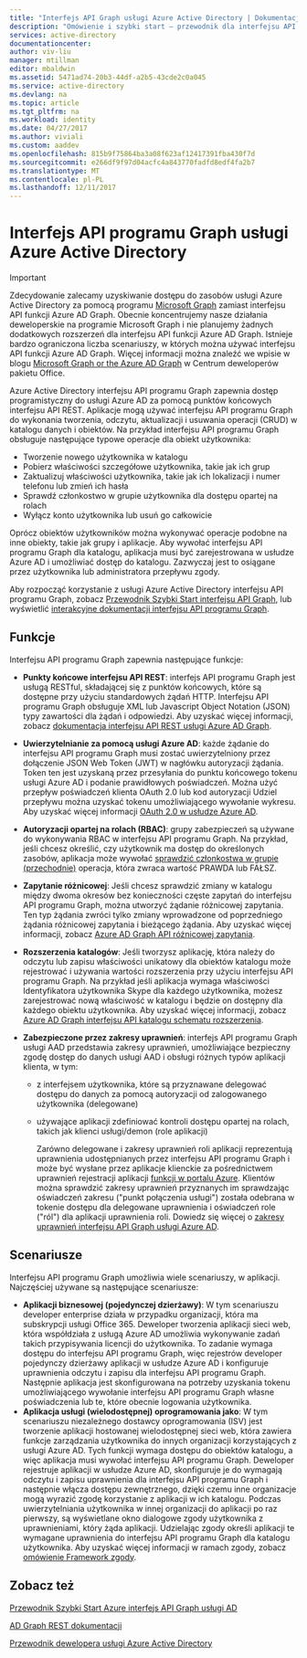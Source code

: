 ```yaml
---
title: "Interfejs API Graph usługi Azure Active Directory | Dokumentacja firmy Microsoft"
description: "Omówienie i szybki start — przewodnik dla interfejsu API programu Graph, dzięki czemu programowy dostęp do usługi Azure AD za pomocą punktów końcowych interfejsu API REST."
services: active-directory
documentationcenter: 
author: viv-liu
manager: mtillman
editor: mbaldwin
ms.assetid: 5471ad74-20b3-44df-a2b5-43cde2c0a045
ms.service: active-directory
ms.devlang: na
ms.topic: article
ms.tgt_pltfrm: na
ms.workload: identity
ms.date: 04/27/2017
ms.author: viviali
ms.custom: aaddev
ms.openlocfilehash: 815b9f75864ba3a08f623af12417391fba430f7d
ms.sourcegitcommit: e266df9f97d04acfc4a843770fadfd8edf4fa2b7
ms.translationtype: MT
ms.contentlocale: pl-PL
ms.lasthandoff: 12/11/2017
---
```

# <a name="azure-active-directory-graph-api"></a>Interfejs API programu Graph usługi Azure Active Directory
> [!IMPORTANT]
> Zdecydowanie zalecamy uzyskiwanie dostępu do zasobów usługi Azure Active Directory za pomocą programu [Microsoft Graph](https://graph.microsoft.io/) zamiast interfejsu API funkcji Azure AD Graph. Obecnie koncentrujemy nasze działania deweloperskie na programie Microsoft Graph i nie planujemy żadnych dodatkowych rozszerzeń dla interfejsu API funkcji Azure AD Graph. Istnieje bardzo ograniczona liczba scenariuszy, w których można używać interfejsu API funkcji Azure AD Graph. Więcej informacji można znaleźć we wpisie w blogu [Microsoft Graph or the Azure AD Graph](https://dev.office.com/blogs/microsoft-graph-or-azure-ad-graph) w Centrum deweloperów pakietu Office.
> 
> 

Azure Active Directory interfejsu API programu Graph zapewnia dostęp programistyczny do usługi Azure AD za pomocą punktów końcowych interfejsu API REST. Aplikacje mogą używać interfejsu API programu Graph do wykonania tworzenia, odczytu, aktualizacji i usuwania operacji (CRUD) w katalogu danych i obiektów. Na przykład interfejsu API programu Graph obsługuje następujące typowe operacje dla obiekt użytkownika:

* Tworzenie nowego użytkownika w katalogu
* Pobierz właściwości szczegółowe użytkownika, takie jak ich grup
* Zaktualizuj właściwości użytkownika, takie jak ich lokalizacji i numer telefonu lub zmień ich hasła
* Sprawdź członkostwo w grupie użytkownika dla dostępu opartej na rolach
* Wyłącz konto użytkownika lub usuń go całkowicie

Oprócz obiektów użytkowników można wykonywać operacje podobne na inne obiekty, takie jak grupy i aplikacje. Aby wywołać interfejsu API programu Graph dla katalogu, aplikacja musi być zarejestrowana w usłudze Azure AD i umożliwiać dostęp do katalogu. Zazwyczaj jest to osiągane przez użytkownika lub administratora przepływu zgody.

Aby rozpocząć korzystanie z usługi Azure Active Directory interfejsu API programu Graph, zobacz [Przewodnik Szybki Start interfejsu API Graph](active-directory-graph-api-quickstart.md), lub wyświetlić [interakcyjne dokumentacji interfejsu API programu Graph](https://msdn.microsoft.com/Library/Azure/Ad/Graph/api/api-catalog).

## <a name="features"></a>Funkcje
Interfejsu API programu Graph zapewnia następujące funkcje:

* **Punkty końcowe interfejsu API REST**: interfejs API programu Graph jest usługą RESTful, składającej się z punktów końcowych, które są dostępne przy użyciu standardowych żądań HTTP. Interfejsu API programu Graph obsługuje XML lub Javascript Object Notation (JSON) typy zawartości dla żądań i odpowiedzi. Aby uzyskać więcej informacji, zobacz [dokumentacja interfejsu API REST usługi Azure AD Graph](https://msdn.microsoft.com/Library/Azure/Ad/Graph/api/api-catalog).
* **Uwierzytelnianie za pomocą usługi Azure AD**: każde żądanie do interfejsu API programu Graph musi zostać uwierzytelniony przez dołączenie JSON Web Token (JWT) w nagłówku autoryzacji żądania. Token ten jest uzyskaną przez przesyłania do punktu końcowego tokenu usługi Azure AD i podanie prawidłowych poświadczeń. Można użyć przepływ poświadczeń klienta OAuth 2.0 lub kod autoryzacji Udziel przepływu można uzyskać tokenu umożliwiającego wywołanie wykresu. Aby uzyskać więcej informacji [OAuth 2.0 w usłudze Azure AD](https://msdn.microsoft.com/library/azure/dn645545.aspx).
* **Autoryzacji opartej na rolach (RBAC)**: grupy zabezpieczeń są używane do wykonywania RBAC w interfejsu API programu Graph. Na przykład, jeśli chcesz określić, czy użytkownik ma dostęp do określonych zasobów, aplikacja może wywołać [sprawdzić członkostwa w grupie (przechodnie)](https://msdn.microsoft.com/Library/Azure/Ad/Graph/api/groups-operations#FunctionsandactionsongroupsCheckmembershipinaspecificgrouptransitive) operacja, która zwraca wartość PRAWDA lub FAŁSZ.
* **Zapytanie różnicowej**: Jeśli chcesz sprawdzić zmiany w katalogu między dwoma okresów bez konieczności częste zapytań do interfejsu API programu Graph, można utworzyć żądanie różnicowej zapytania. Ten typ żądania zwróci tylko zmiany wprowadzone od poprzedniego żądania różnicowej zapytania i bieżącego żądania. Aby uzyskać więcej informacji, zobacz [Azure AD Graph API różnicowej zapytania](https://msdn.microsoft.com/Library/Azure/Ad/Graph/howto/azure-ad-graph-api-differential-query).
* **Rozszerzenia katalogów**: Jeśli tworzysz aplikację, która należy do odczytu lub zapisu właściwości unikatowy dla obiektów katalogu może rejestrować i używania wartości rozszerzenia przy użyciu interfejsu API programu Graph. Na przykład jeśli aplikacja wymaga właściwości Identyfikatora użytkownika Skype dla każdego użytkownika, możesz zarejestrować nową właściwość w katalogu i będzie on dostępny dla każdego obiektu użytkownika. Aby uzyskać więcej informacji, zobacz [Azure AD Graph interfejsu API katalogu schematu rozszerzenia](https://msdn.microsoft.com/Library/Azure/Ad/Graph/howto/azure-ad-graph-api-directory-schema-extensions).
* **Zabezpieczone przez zakresy uprawnień**: interfejs API programu Graph usługi AAD przedstawia zakresy uprawnień, umożliwiające bezpieczny zgodę dostęp do danych usługi AAD i obsługi różnych typów aplikacji klienta, w tym:
  
  * z interfejsem użytkownika, które są przyznawane delegować dostępu do danych za pomocą autoryzacji od zalogowanego użytkownika (delegowane)
  * używające aplikacji zdefiniować kontroli dostępu opartej na rolach, takich jak klienci usługi/demon (role aplikacji)
    
    Zarówno delegowane i zakresy uprawnień roli aplikacji reprezentują uprawnienia udostępnianych przez interfejsu API programu Graph i może być wysłane przez aplikacje klienckie za pośrednictwem uprawnień rejestracji aplikacji [funkcji w portalu Azure](https://portal.azure.com). Klientów można sprawdzić zakresy uprawnień przyznanych im sprawdzając oświadczeń zakresu ("punkt połączenia usługi") została odebrana w tokenie dostępu dla delegowane uprawnienia i oświadczeń role ("ról") dla aplikacji uprawnienia roli. Dowiedz się więcej o [zakresy uprawnień interfejsu API Graph usługi Azure AD](https://msdn.microsoft.com/Library/Azure/Ad/Graph/howto/azure-ad-graph-api-permission-scopes).

## <a name="scenarios"></a>Scenariusze
Interfejsu API programu Graph umożliwia wiele scenariuszy, w aplikacji. Najczęściej używane są następujące scenariusze:

* **Aplikacji biznesowej (pojedynczej dzierżawy)**: W tym scenariuszu developer enterprise działa w przypadku organizacji, która ma subskrypcji usługi Office 365. Deweloper tworzenia aplikacji sieci web, która współdziała z usługą Azure AD umożliwia wykonywanie zadań takich przypisywania licencji do użytkownika. To zadanie wymaga dostępu do interfejsu API programu Graph, więc rejestrów developer pojedynczy dzierżawy aplikacji w usłudze Azure AD i konfiguruje uprawnienia odczytu i zapisu dla interfejsu API programu Graph. Następnie aplikacja jest skonfigurowana na potrzeby uzyskania tokenu umożliwiającego wywołanie interfejsu API programu Graph własne poświadczenia lub te, które obecnie logowania użytkownika.
* **Aplikacja usługi (wielodostępnej) oprogramowania jako**: W tym scenariuszu niezależnego dostawcy oprogramowania (ISV) jest tworzenie aplikacji hostowanej wielodostępnej sieci web, która zawiera funkcje zarządzania użytkownika do innych organizacji korzystających z usługi Azure AD. Tych funkcji wymaga dostępu do obiektów katalogu, a więc aplikacja musi wywołać interfejsu API programu Graph. Deweloper rejestruje aplikacji w usłudze Azure AD, skonfiguruje je do wymagają odczytu i zapisu uprawnienia dla interfejsu API programu Graph i następnie włącza dostępu zewnętrznego, dzięki czemu inne organizacje mogą wyrazić zgodę korzystanie z aplikacji w ich katalogu. Podczas uwierzytelniania użytkownika w innej organizacji do aplikacji po raz pierwszy, są wyświetlane okno dialogowe zgody użytkownika z uprawnieniami, który żąda aplikacji.  Udzielając zgody określi aplikacji te wymagane uprawnienia do interfejsu API programu Graph dla katalogu użytkownika. Aby uzyskać więcej informacji w ramach zgody, zobacz [omówienie Framework zgody](active-directory-integrating-applications.md).

## <a name="see-also"></a>Zobacz też
[Przewodnik Szybki Start Azure interfejs API Graph usługi AD](active-directory-graph-api-quickstart.md)

[AD Graph REST dokumentacji](https://msdn.microsoft.com/Library/Azure/Ad/Graph/api/api-catalog)

[Przewodnik dewelopera usługi Azure Active Directory](active-directory-developers-guide.md)


